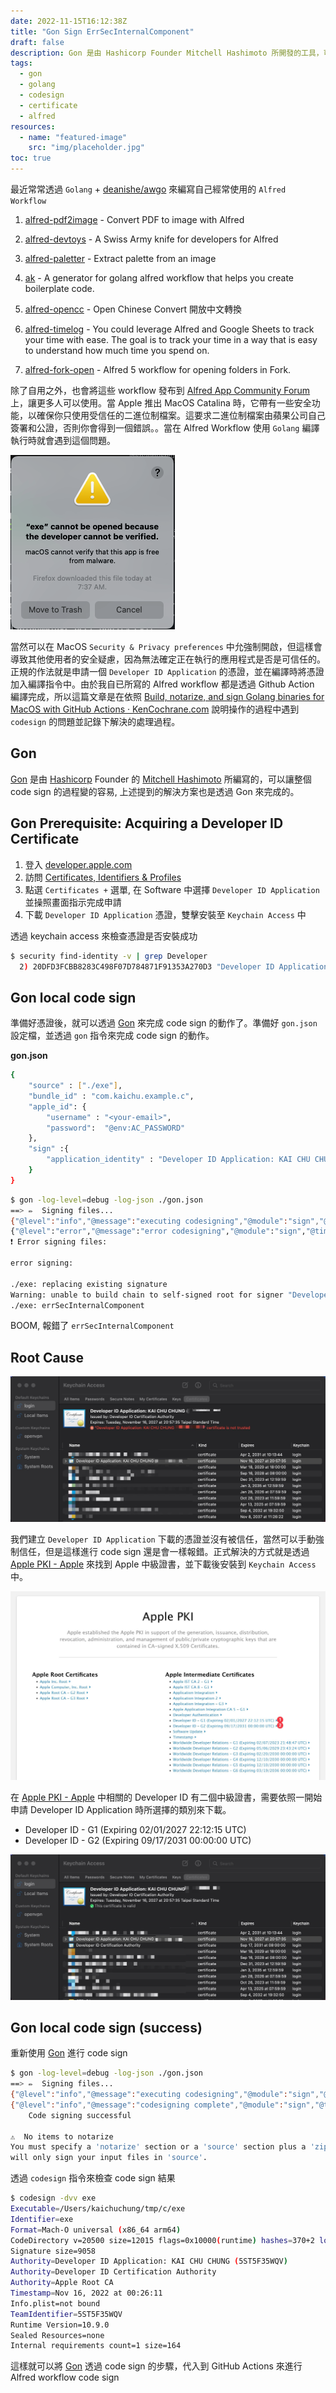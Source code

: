 ```yaml
---
date: 2022-11-15T16:12:38Z
title: "Gon Sign ErrSecInternalComponent"
draft: false
description: Gon 是由 Hashicorp Founder Mitchell Hashimoto 所開發的工具，可以讓整個 code sign 的過程變的容易，本篇文章記錄自己進行 Gon code sign 遇到的問題並如何解決。
tags:
  - gon
  - golang
  - codesign
  - certificate
  - alfred
resources:
  - name: "featured-image"
    src: "img/placeholder.jpg"
toc: true
---
```


<!--more-->

最近常常透過 `Golang` + [deanishe/awgo](https://github.com/deanishe/awgo) 來編寫自己經常使用的 `Alfred Workflow`

1. [alfred-pdf2image](https://github.com/cage1016/alfred-pdf2image) - Convert PDF to image with Alfred

2. [alfred-devtoys](https://github.com/cage1016/alfred-devtoys) - A Swiss Army knife for developers for Alfred

3. [alfred-paletter](https://github.com/cage1016/alfred-paletter) - Extract palette from an image

4. [ak](https://github.com/cage1016/ak) - A generator for golang alfred workflow that helps you create boilerplate code.

5. [alfred-opencc](https://github.com/cage1016/alfred-opencc) - Open Chinese Convert 開放中文轉換

6. [alfred-timelog](https://github.com/cage1016/alfred-timelog) - You could leverage Alfred and Google Sheets to track your time with ease. The goal is to track your time in a way that is easy to understand how much time you spend on.
7. [alfred-fork-open](https://github.com/cage1016/alfred-fork-open) - Alfred 5 workflow for opening folders in Fork.

除了自用之外，也會將這些 workflow 發布到 [Alfred App Community Forum](https://www.alfredforum.com/forum/3-share-your-workflows/) 上，讓更多人可以使用。當 Apple 推出 MacOS Catalina 時，它帶有一些安全功能，以確保你只使用受信任的二進位制檔案。這要求二進位制檔案由蘋果公司自己簽署和公證，否則你會得到一個錯誤。。當在 Alfred Workflow 使用 `Golang` 編譯執行時就會遇到這個問題。

![](img/developer-cannot-verified.png "developer cannot verified")

當然可以在 MacOS `Security & Privacy preferences` 中允強制開啟，但這樣會導致其他使用者的安全疑慮，因為無法確定正在執行的應用程式是否是可信任的。正規的作法就是申請一個 `Developer ID Application` 的憑證，並在編譯時將憑證加入編譯指令中。由於我自已所寫的 Alfred workflow 都是透過 Github Action 編譯完成，所以這篇文章是在依照 [Build, notarize, and sign Golang binaries for MacOS with GitHub Actions · KenCochrane.com](https://www.kencochrane.com/2020/08/01/build-and-sign-golang-binaries-for-macos-with-github-actions/) 說明操作的過程中遇到 `codesign` 的問題並記錄下解決的處理過程。

## Gon

[Gon](https://github.com/mitchellh/gon) 是由 [Hashicorp](https://www.hashicorp.com/) Founder 的 [Mitchell Hashimoto](https://github.com/mitchellh) 所編寫的，可以讓整個 code sign 的過程變的容易, 上述提到的解決方案也是透過 Gon 來完成的。

## Gon Prerequisite: Acquiring a Developer ID Certificate

1. 登入 [developer.apple.com](https://developer.apple.com/)
2. 訪問 [Certificates, Identifiers & Profiles](https://developer.apple.com/account/resources/certificates/list)
3. 點選 `Certificates +` 選單, 在 Software 中選擇 `Developer ID Application` 並操照畫面指示完成申請
4. 下載 `Developer ID Application` 憑證，雙擊安裝至 `Keychain Access` 中

透過 keychain access 來檢查憑證是否安裝成功

```bash
$ security find-identity -v | grep Developer
  2) 20DFD3FCBB8283C498F07D784871F91353A270D3 "Developer ID Application: Name (5ST5F35WQV)"
```

## Gon local code sign

準備好憑證後，就可以透過 [Gon](https://github.com/mitchellh/gon) 來完成 code sign 的動作了。準備好 `gon.json` 設定檔，並透過 `gon` 指令來完成 code sign 的動作。

__gon.json__

```bash
{
    "source" : ["./exe"],
    "bundle_id" : "com.kaichu.example.c",
    "apple_id": {
        "username" : "<your-email>",
        "password":  "@env:AC_PASSWORD"
    },
    "sign" :{
        "application_identity" : "Developer ID Application: KAI CHU CHUNG"
    }
}
```

```bash
$ gon -log-level=debug -log-json ./gon.json
==> ✏️  Signing files...
{"@level":"info","@message":"executing codesigning","@module":"sign","@timestamp":"2022-11-16T09:33:32.508890+08:00","command_args":["codesign","-s","Developer ID Application: KAI CHU CHUNG","-f","-v","--timestamp","--options","runtime","./exe"],"command_path":"/usr/bin/codesign","files":["./exe"]}
{"@level":"error","@message":"error codesigning","@module":"sign","@timestamp":"2022-11-16T09:33:32.599347+08:00","err":"exit status 1","output":"./exe: replacing existing signature\nWarning: unable to build chain to self-signed root for signer \"Developer ID Application: KAI CHU CHUNG (5ST5F35WQV)\"\n./exe: errSecInternalComponent\n"}
❗️ Error signing files:

error signing:

./exe: replacing existing signature
Warning: unable to build chain to self-signed root for signer "Developer ID Application: KAI CHU CHUNG (5ST5F35WQV)"
./exe: errSecInternalComponent
```

BOOM, 報錯了 `errSecInternalComponent`

## Root Cause

![](img/certificates-not-trusted.jpg "Certificates not trusted")

我們建立 `Developer ID Application` 下載的憑證並沒有被信任，當然可以手動強制信任，但是這樣進行 code sign 還是會一樣報錯。正式解決的方式就是透過 [Apple PKI - Apple](https://www.apple.com/certificateauthority/) 來找到 Apple 中級證書，並下載後安裝到 `Keychain Access` 中。

![](img/apple-pki.jpg "Apple PKI")

在 [Apple PKI - Apple](https://www.apple.com/certificateauthority/) 中相關的 Developer ID 有二個中級證書，需要依照一開始申請 Developer ID Application 時所選擇的類別來下載。

- Developer ID - G1 (Expiring 02/01/2027 22:12:15 UTC)
- Developer ID - G2 (Expiring 09/17/2031 00:00:00 UTC)

![](img/certificates-verified.jpg "Certificates verified")

## Gon local code sign (success)

重新使用 [Gon](https://github.com/mitchellh/gon) 進行 code sign

```bash
$ gon -log-level=debug -log-json ./gon.json
==> ✏️  Signing files...
{"@level":"info","@message":"executing codesigning","@module":"sign","@timestamp":"2022-11-16T14:05:09.694431+08:00","command_args":["codesign","-s","Developer ID Application: KAI CHU CHUNG","-f","-v","--timestamp","--options","runtime","./exe"],"command_path":"/usr/bin/codesign","files":["./exe"]}
{"@level":"info","@message":"codesigning complete","@module":"sign","@timestamp":"2022-11-16T14:05:10.537608+08:00","output":"./exe: replacing existing signature\n./exe: signed Mach-O universal (x86_64 arm64) [exe]\n"}
    Code signing successful

⚠️  No items to notarize
You must specify a 'notarize' section or a 'source' section plus a 'zip' or 'dmg' section in your configuration to enable packaging and notarization. Without these sections, gon
will only sign your input files in 'source'.
```

透過 `codesign` 指令來檢查 code sign 結果

```bash
$ codesign -dvv exe
Executable=/Users/kaichuchung/tmp/c/exe
Identifier=exe
Format=Mach-O universal (x86_64 arm64)
CodeDirectory v=20500 size=12015 flags=0x10000(runtime) hashes=370+2 location=embedded
Signature size=9058
Authority=Developer ID Application: KAI CHU CHUNG (5ST5F35WQV)
Authority=Developer ID Certification Authority
Authority=Apple Root CA
Timestamp=Nov 16, 2022 at 00:26:11
Info.plist=not bound
TeamIdentifier=5ST5F35WQV
Runtime Version=10.9.0
Sealed Resources=none
Internal requirements count=1 size=164
```

這樣就可以將 [Gon](https://github.com/mitchellh/gon) 透過 code sign 的步驟，代入到 GitHub Actions 來進行 Alfred workflow code sign
